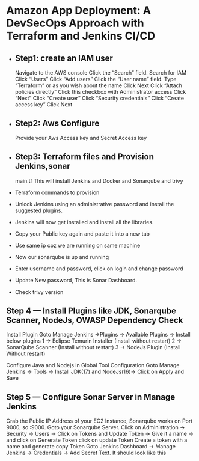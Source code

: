# Amazon App Deployment: A DevSecOps Approach with Terraform and Jenkins CI/CD

  - ## Step1: create an IAM user
     Navigate to the AWS console
     Click the “Search” field.
     Search for IAM
     Click “Users”
     Click “Add users”
     Click the “User name” field.
     Type “Terraform” or as you wish about the name
     Click Next
     Click “Attach policies directly”
     Click this checkbox with Administrator access
     Click “Next”
     Click “Create user”
     Click “Security credentials”
     Click “Create access key”
     Click Next

  - ## Step2: Aws Configure
     Provide your Aws Access key and Secret Access key
     
  - ## Step3: Terraform files and Provision Jenkins,sonar
     main.tf
       This will install Jenkins and Docker and Sonarqube and trivy

- Terraform commands to provision

- Unlock Jenkins using an administrative password and install the suggested plugins.

- Jenkins will now get installed and install all the libraries.

- Copy your Public key again and paste it into a new tab

- Use same ip coz we are running on same machine

- Now our sonarqube is up and running

- Enter username and password, click on login and change password

- Update New password, This is Sonar Dashboard.

- Check trivy version

## Step 4 — Install Plugins like JDK, Sonarqube Scanner, NodeJs, OWASP Dependency Check
Install Plugin
Goto Manage Jenkins →Plugins → Available Plugins →
Install below plugins
1 → Eclipse Temurin Installer (Install without restart)
2 → SonarQube Scanner (Install without restart)
3 → NodeJs Plugin (Install Without restart)


Configure Java and Nodejs in Global Tool Configuration
Goto Manage Jenkins → Tools → Install JDK(17) and NodeJs(16)→ Click on Apply and Save


## Step 5 — Configure Sonar Server in Manage Jenkins
Grab the Public IP Address of your EC2 Instance, Sonarqube works on Port 9000, so <Public IP>:9000. Goto your Sonarqube Server. Click on Administration → Security → Users → Click on Tokens and Update Token → Give it a name → and click on Generate Token
click on update Token
Create a token with a name and generate
copy Token
Goto Jenkins Dashboard → Manage Jenkins → Credentials → Add Secret Text. It should look like this
